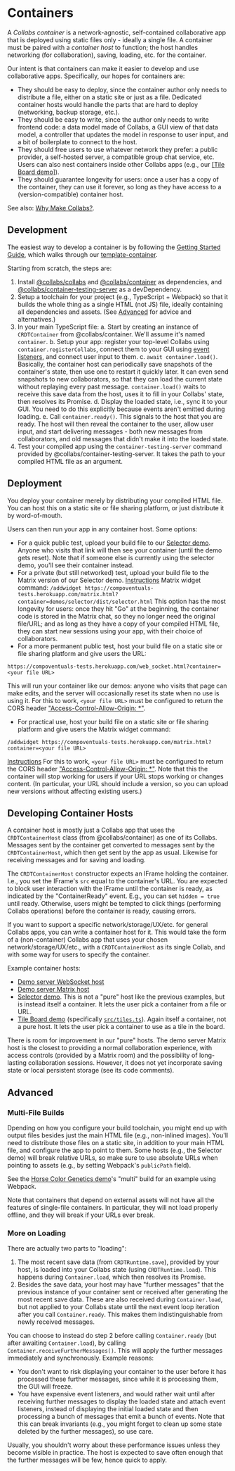 # Containers

A _Collabs container_ is a network-agnostic, self-contained collaborative app that is deployed using static files only - ideally a single file. A container must be paired with a _container host_ to function; the host handles networking (for collaboration), saving, loading, etc. for the container.

Our intent is that containers can make it easier to develop and use collaborative apps. Specifically, our hopes for containers are:

- They should be easy to deploy, since the container author only needs to distribute a file, either on a static site or just as a file. Dedicated container hosts would handle the parts that are hard to deploy (networking, backup storage, etc.).
- They should be easy to write, since the author only needs to write frontend code: a data model made of Collabs, a GUI view of that data model, a controller that updates the model in response to user input, and a bit of boilerplate to connect to the host.
- They should free users to use whatever network they prefer: a public provider, a self-hosted server, a compatible group chat service, etc. Users can also nest containers inside other Collabs apps (e.g., our [[Tile Board demo]](https://compoventuals-tests.herokuapp.com/web_socket.html&container=demos/tile-board/dist/tile_board.html)).
- They should guarantee longevity for users: once a user has a copy of the container, they can use it forever, so long as they have access to a (version-compatible) container host.

See also: [Why Make Collabs?](./why.md).

## Development

The easiest way to develop a container is by following the [Getting Started Guide](./getting_started_guide.md), which walks through our [template-container](https://github.com/composablesys/collabs/tree/master/template-container).

Starting from scratch, the steps are:

1. Install [@collabs/collabs](https://www.npmjs.com/package/@collabs/collabs) and [@collabs/container](https://www.npmjs.com/package/@collabs/container) as dependencies, and [@collabs/container-testing-server](https://www.npmjs.com/package/@collabs/container-testing-server) as a devDependency.
2. Setup a toolchain for your project (e.g., TypeScript + Webpack) so that it builds the whole thing as a single HTML (not JS) file, ideally containing all dependencies and assets. (See [Advanced](#advanced) for advice and alternatives.)
3. In your main TypeScript file:
   a. Start by creating an instance of `CRDTContainer` from @collabs/container. We'll assume it's named `container`.
   b. Setup your app: register your top-level Collabs using `container.registerCollabs`, connect them to your GUI using [event listeners](./events.md), and connect user input to them.
   c. `await container.load()`. Basically, the container host can periodically save snapshots of the container's state, then use one to restart it quickly later. It can even send snapshots to new collaborators, so that they can load the current state without replaying every past message. `container.load()` waits to receive this save data from the host, uses it to fill in your Collabs' state, then resolves its Promise.
   d. Display the loaded state, i.e., sync it to your GUI. You need to do this explicitly because events aren't emitted during loading.
   e. Call `container.ready()`. This signals to the host that you are ready. The host will then reveal the container to the user, allow user input, and start delivering messages - both new messages from collaborators, and old messages that didn't make it into the loaded state.
4. Test your compiled app using the `container-testing-server` command provided by @collabs/container-testing-server. It takes the path to your compiled HTML file as an argument.

## <a id="deployment"></a> Deployment

You deploy your container merely by distributing your compiled HTML file. You can host this on a static site or file sharing platform, or just distribute it by word-of-mouth.

Users can then run your app in any container host. Some options:

- For a quick public test, upload your build file to our [Selector demo](https://compoventuals-tests.herokuapp.com/web_socket.html&container=demos/selector/dist/selector.html). Anyone who visits that link will then see your container (until the demo gets reset). Note that if someone else is currently using the selector demo, you'll see their container instead.
- For a private (but still networked) test, upload your build file to the Matrix version of our Selector demo.
  [Instructions](https://compoventuals-tests.herokuapp.com/#matrix)
  Matrix widget command: `/addwidget https://compoventuals-tests.herokuapp.com/matrix.html?container=demos/selector/dist/selector.html`
  This option has the most longevity for users: once they hit "Go" at the beginning, the container code is stored in the Matrix chat, so they no longer need the original file/URL; and as long as they have a copy of your compiled HTML file, they can start new sessions using your app, with their choice of collaborators.
- For a more permanent public test, host your build file on a static site or file sharing platform and give users the URL:

```
https://compoventuals-tests.herokuapp.com/web_socket.html?container=<your file URL>
```

This will run your container like our demos: anyone who visits that page can make edits, and the server will occasionally reset its state when no use is using it.
For this to work, `<your file URL>` must be configured to return the CORS header ["Access-Control-Allow-Origin: \*"](https://developer.mozilla.org/en-US/docs/Web/HTTP/Headers/Access-Control-Allow-Origin).

- For practical use, host your build file on a static site or file sharing platform and give users the Matrix widget command:

```
/addwidget https://compoventuals-tests.herokuapp.com/matrix.html?container=<your file URL>
```

[Instructions](https://compoventuals-tests.herokuapp.com/#matrix)
For this to work, `<your file URL>` must be configured to return the CORS header ["Access-Control-Allow-Origin: \*"](https://developer.mozilla.org/en-US/docs/Web/HTTP/Headers/Access-Control-Allow-Origin). Note that this the container will stop working for users if your URL stops working or changes content. (In particular, your URL should include a version, so you can upload new versions without affecting existing users.)

## Developing Container Hosts

A container host is mostly just a Collabs app that uses the `CRDTContainerHost` class (from @collabs/container) as one of its Collabs. Messages sent by the container get converted to messages sent by the `CRDTContainerHost`, which then get sent by the app as usual. Likewise for receiving messages and for saving and loading.

The `CRDTContainerHost` constructor expects an IFrame holding the container. I.e., you set the IFrame's `src` equal to the container's URL. You are expected to block user interaction with the IFrame until the container is ready, as indicated by the "ContainerReady" event. E.g., you can set `hidden = true` until ready. Otherwise, users might be tempted to click things (performing Collabs operations) before the container is ready, causing errors.

If you want to support a specific network/storage/UX/etc. for general Collabs apps, you can write a container host for it. This would take the form of a (non-container) Collabs app that uses your chosen network/storage/UX/etc., with a `CRDTContainerHost` as its single Collab, and with some way for users to specify the container.

Example container hosts:

- [Demo server WebSocket host](https://github.com/composablesys/collabs/blob/master/demos/server/src/site/web_socket.html)
- [Demo server Matrix host](https://github.com/composablesys/collabs/blob/master/demos/server/src/site/matrix.html)
- [Selector demo](https://github.com/composablesys/collabs/tree/master/demos/selector). This is not a "pure" host like the previous examples, but is instead itself a container. It lets the user pick a container from a file or URL.
- [Tile Board demo](https://github.com/composablesys/collabs/tree/master/demos/tile-board) (specifically [`src/tiles.ts`](https://github.com/composablesys/collabs/blob/master/demos/tile-board/src/tiles.ts)). Again itself a container, not a pure host. It lets the user pick a container to use as a tile in the board.

There is room for improvement in our "pure" hosts. The demo server Matrix host is the closest to providing a normal collaboration experience, with access controls (provided by a Matrix room) and the possibility of long-lasting collaboration sessions. However, it does not yet incorporate saving state or local persistent storage (see its code comments).

<!-- ## Internals

TODO, maybe not necessary (typedoc should be enough) -->

## <a id="advanced"></a>Advanced

### Multi-File Builds

Dpending on how you configure your build toolchain, you might end up with output files besides just the main HTML file (e.g., non-inlined images). You'll need to distribute those files on a static site, in addition to your main HTML file, and configure the app to point to them. Some hosts (e.g., the Selector demo) will break relative URLs, so make sure to use absolute URLs when pointing to assets (e.g., by setting Webpack's `publicPath` field).

See the [Horse Color Genetics demo](https://github.com/composablesys/collabs/tree/master/demos/horse-color-genetics)'s "multi" build for an example using Webpack.

Note that containers that depend on external assets will not have all the features of single-file containers. In particular, they will not load properly offline, and they will break if your URLs ever break.

### <a id="loading"></a>More on Loading

There are actually two parts to "loading":

1. The most recent save data (from `CRDTRuntime.save`), provided by your host, is loaded into your Collabs state (using `CRDTRuntime.load`). This happens during `Container.load`, which then resolves its Promise.
2. Besides the save data, your host may have "further messages" that the previous instance of your container sent or received after generating the most recent save data. These are also received during `Container.load`, but not applied to your Collabs state until the next event loop iteration after you call `Container.ready`. This makes them indistinguishable from newly received messages.

You can choose to instead do step 2 before calling `Container.ready` (but after awaiting `Container.load`), by calling `Container.receiveFurtherMessages()`. This will apply the further messages immediately and synchronously. Example reasons:

- You don't want to risk displaying your container to the user before it has processed these further messages, since while it is processing them, the GUI will freeze.
- You have expensive event listeners, and would rather wait until after receiving further messages to display the loaded state and attach event listeners, instead of displaying the initial loaded state and then processing a bunch of messages that emit a bunch of events. Note that this can break invariants (e.g., you might forget to clean up some state deleted by the further messages), so use care.

Usually, you shouldn't worry about these performance issues unless they become visible in practice. The host is expected to save often enough that the further messages will be few, hence quick to apply.
